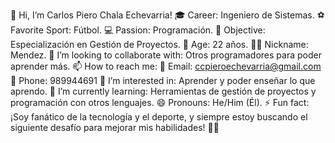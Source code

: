 👋 Hi, I’m Carlos Piero Chala Echevarria!
🎓 Career: Ingeniero de Sistemas.
⚽ Favorite Sport: Fútbol.
💻 Passion: Programación.
🎯 Objective: Especialización en Gestión de Proyectos.
👶 Age: 22 años.
🧑‍💼 Nickname: Mendez.
💞️ I’m looking to collaborate with: Otros programadores para poder aprender más.
📫 How to reach me:
📧 Email: ccpieroechevarria@gmail.com
📱 Phone: 989944691
👀 I’m interested in: Aprender y poder enseñar lo que aprendo.
🌱 I’m currently learning: Herramientas de gestión de proyectos y programación con otros lenguajes.
😄 Pronouns: He/Him (Él).
⚡ Fun fact: ¡Soy fanático de la tecnología y el deporte, y siempre estoy buscando el siguiente desafío para mejorar mis habilidades! 💪🚀
